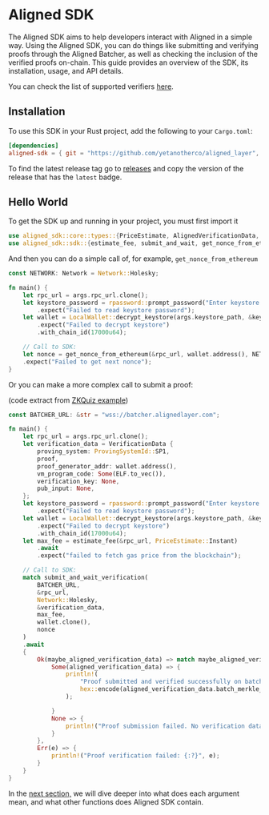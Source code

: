 # Aligned SDK

The Aligned SDK aims to help developers interact with Aligned in a simple way.
Using the Aligned SDK, you can do things like submitting and verifying proofs through the Aligned Batcher, as well as checking the inclusion of the verified proofs on-chain.
This guide provides an overview of the SDK, its installation, usage, and API details.

You can check the list of supported verifiers [here](../2_architecture/0_supported_verifiers.md).

## Installation

To use this SDK in your Rust project, add the following to your `Cargo.toml`:

```toml
[dependencies]
aligned-sdk = { git = "https://github.com/yetanotherco/aligned_layer", tag="v0.11.3" }
```

To find the latest release tag go to [releases](https://github.com/yetanotherco/aligned_layer/releases) and copy the
version of the release that has the `latest` badge.

## Hello World

To get the SDK up and running in your project, you must first import it

```rust
use aligned_sdk::core::types::{PriceEstimate, AlignedVerificationData, Network, ProvingSystemId, VerificationData};
use aligned_sdk::sdk::{estimate_fee, submit_and_wait, get_nonce_from_ethereum};
```

And then you can do a simple call of, for example, `get_nonce_from_ethereum`

```rust
const NETWORK: Network = Network::Holesky;

fn main() {
    let rpc_url = args.rpc_url.clone();
    let keystore_password = rpassword::prompt_password("Enter keystore password: ")
        .expect("Failed to read keystore password");
    let wallet = LocalWallet::decrypt_keystore(args.keystore_path, &keystore_password)
        .expect("Failed to decrypt keystore")
        .with_chain_id(17000u64);

    // Call to SDK:
    let nonce = get_nonce_from_ethereum(&rpc_url, wallet.address(), NETWORK).await
    .expect("Failed to get next nonce");
}
```

Or you can make a more complex call to submit a proof:

(code extract from [ZKQuiz example](../3_guides/2_build_your_first_aligned_application.md#app))

```rust
const BATCHER_URL: &str = "wss://batcher.alignedlayer.com";

fn main() {
    let rpc_url = args.rpc_url.clone();
    let verification_data = VerificationData {
        proving_system: ProvingSystemId::SP1,
        proof,
        proof_generator_addr: wallet.address(),
        vm_program_code: Some(ELF.to_vec()),
        verification_key: None,
        pub_input: None,
    };
    let keystore_password = rpassword::prompt_password("Enter keystore password: ")
        .expect("Failed to read keystore password");
    let wallet = LocalWallet::decrypt_keystore(args.keystore_path, &keystore_password)
        .expect("Failed to decrypt keystore")
        .with_chain_id(17000u64);
    let max_fee = estimate_fee(&rpc_url, PriceEstimate::Instant)
        .await
        .expect("failed to fetch gas price from the blockchain");

    // Call to SDK:
    match submit_and_wait_verification(
        BATCHER_URL,
        &rpc_url,
        Network::Holesky,
        &verification_data,
        max_fee,
        wallet.clone(),
        nonce
    )
    .await
    {
        Ok(maybe_aligned_verification_data) => match maybe_aligned_verification_data {
            Some(aligned_verification_data) => {
                println!(
                    "Proof submitted and verified successfully on batch {}",
                    hex::encode(aligned_verification_data.batch_merkle_root)
                );

            }
            None => {
                println!("Proof submission failed. No verification data");
            }
        },
        Err(e) => {
            println!("Proof verification failed: {:?}", e);
        }
    }
}
```

In the [next section,](./1.2_SDK_api_reference.md) we will dive deeper into what does each argument mean, and what other functions does Aligned SDK contain.
